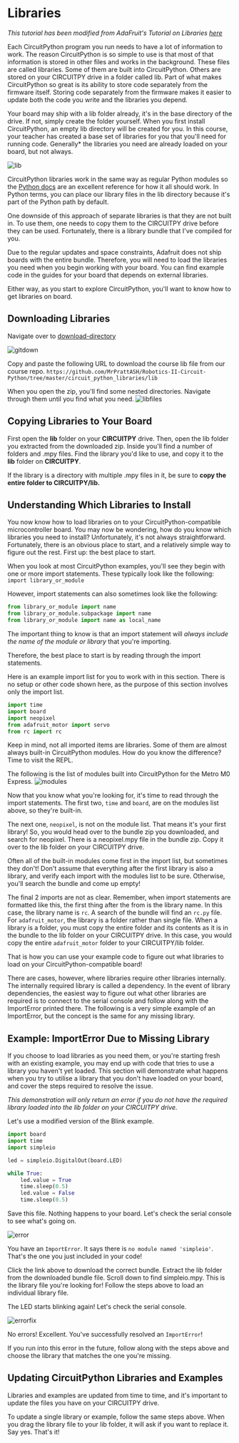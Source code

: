 # Libraries
*This tutorial has been modified from AdaFruit's Tutorial on Libraries [here](https://learn.adafruit.com/welcome-to-circuitpython/circuitpython-libraries)*

Each CircuitPython program you run needs to have a lot of information to work. The reason CircuitPython is so simple to use is that most of that information is stored in other files and works in the background. These files are called libraries. Some of them are built into CircuitPython. Others are stored on your CIRCUITPY drive in a folder called lib. Part of what makes CircuitPython so great is its ability to store code separately from the firmware itself. Storing code separately from the firmware makes it easier to update both the code you write and the libraries you depend.

Your board may ship with a lib folder already, it's in the base directory of the drive. If not, simply create the folder yourself. When you first install CircuitPython, an empty lib directory will be created for you. In this course, your teacher has created a base set of libraries for you that you'll need for running code. Generally* the libraries you need are already loaded on your board, but not always. 

![lib](circuitpython_WtCP_CIRCUITPY_contents.png)

CircuitPython libraries work in the same way as regular Python modules so the [Python docs](https://docs.python.org/3/tutorial/modules.html) are an excellent reference for how it all should work. In Python terms, you can place our library files in the lib directory because it's part of the Python path by default.

One downside of this approach of separate libraries is that they are not built in. To use them, one needs to copy them to the CIRCUITPY drive before they can be used. Fortunately, there is a library bundle that I've compiled for you. 

Due to the regular updates and space constraints, Adafruit does not ship boards with the entire bundle. Therefore, you will need to load the libraries you need when you begin working with your board. You can find example code in the guides for your board that depends on external libraries.

Either way, as you start to explore CircuitPython, you'll want to know how to get libraries on board.

## Downloading Libraries

Navigate over to [download-directory ](https://download-directory.github.io/)

![gitdown](gitdown.png)

Copy and paste the following URL to download the course lib file from our course repo. 
`https://github.com/MrPrattASH/Robotics-II-Circuit-Python/tree/master/circuit_python_libraries/lib`

When you open the zip, you'll find some nested directories. Navigate through them until you find what you need. 
![libfiles](libfiles.png)

## Copying Libraries to Your Board
First open the **lib** folder on your **CIRCUITPY** drive. Then, open the lib folder you extracted from the downloaded zip. Inside you'll find a number of folders and .mpy files. Find the library you'd like to use, and copy it to the **lib** folder on **CIRCUITPY**.

If the library is a directory with multiple .mpy files in it, be sure to **copy the entire folder to CIRCUITPY/lib.**

## Understanding Which Libraries to Install
You now know how to load libraries on to your CircuitPython-compatible microcontroller board. You may now be wondering, how do you know which libraries you need to install? Unfortunately, it's not always straightforward. Fortunately, there is an obvious place to start, and a relatively simple way to figure out the rest. First up: the best place to start.

When you look at most CircuitPython examples, you'll see they begin with one or more import statements. These typically look like the following:
`import library_or_module`

However, import statements can also sometimes look like the following:

```python
from library_or_module import name
from library_or_module.subpackage import name
from library_or_module import name as local_name
```

The important thing to know is that an import statement will *always include the name of the module or library* that you're importing.

Therefore, the best place to start is by reading through the import statements.

Here is an example import list for you to work with in this section. There is no setup or other code shown here, as the purpose of this section involves only the import list.

```python
import time
import board
import neopixel
from adafruit_motor import servo
from rc import rc
```

Keep in mind, not all imported items are libraries. Some of them are almost always built-in CircuitPython modules. How do you know the difference? Time to visit the REPL. 

The following is the list of modules built into CircuitPython for the Metro M0 Express.
![modules](modules.png)

Now that you know what you're looking for, it's time to read through the import statements. The first two, `time` and `board`, are on the modules list above, so they're built-in.

The next one, `neopixel`, is not on the module list. That means it's your first library! So, you would head over to the bundle zip you downloaded, and search for neopixel. There is a neopixel.mpy file in the bundle zip. Copy it over to the lib folder on your CIRCUITPY drive. 

Often all of the built-in modules come first in the import list, but sometimes they don't! Don't assume that everything after the first library is also a library, and verify each import with the modules list to be sure. Otherwise, you'll search the bundle and come up empty!

The final 2 imports are not as clear. Remember, when import statements are formatted like this, the first thing after the from is the library name. In this case, the library name is `rc`. A search of the bundle will find an `rc.py` file. For `adafruit_motor`, the library is a folder rather than single file. When a library is a folder, you must copy the entire folder and its contents as it is in the bundle to the lib folder on your CIRCUITPY drive. In this case, you would copy the entire `adafruit_motor` folder to your CIRCUITPY/lib folder.

That is how you can use your example code to figure out what libraries to load on your CircuitPython-compatible board!

There are cases, however, where libraries require other libraries internally. The internally required library is called a dependency. In the event of library dependencies, the easiest way to figure out what other libraries are required is to connect to the serial console and follow along with the ImportError printed there. The following is a very simple example of an ImportError, but the concept is the same for any missing library.

## Example: ImportError Due to Missing Library
If you choose to load libraries as you need them, or you're starting fresh with an existing example, you may end up with code that tries to use a library you haven't yet loaded.  This section will demonstrate what happens when you try to utilise a library that you don't have loaded on your board, and cover the steps required to resolve the issue.

*This demonstration will only return an error if you do not have the required library loaded into the lib folder on your CIRCUITPY drive.*

Let's use a modified version of the Blink example.
```python
import board
import time
import simpleio

led = simpleio.DigitalOut(board.LED)

while True:
    led.value = True
    time.sleep(0.5)
    led.value = False
    time.sleep(0.5)

```
Save this file. Nothing happens to your board. Let's check the serial console to see what's going on.

![error](importerror.png)

You have an `ImportError`. It says there is `no module named 'simpleio'`. That's the one you just included in your code!

Click the link above to download the correct bundle. Extract the lib folder from the downloaded bundle file. Scroll down to find simpleio.mpy. This is the library file you're looking for! Follow the steps above to load an individual library file.

The LED starts blinking again! Let's check the serial console.

![errorfix](errorfix.png)

No errors! Excellent. You've successfully resolved an `ImportError`!

If you run into this error in the future, follow along with the steps above and choose the library that matches the one you're missing.

## Updating CircuitPython Libraries and Examples
Libraries and examples are updated from time to time, and it's important to update the files you have on your CIRCUITPY drive.

To update a single library or example, follow the same steps above. When you drag the library file to your lib folder, it will ask if you want to replace it. Say yes. That's it!